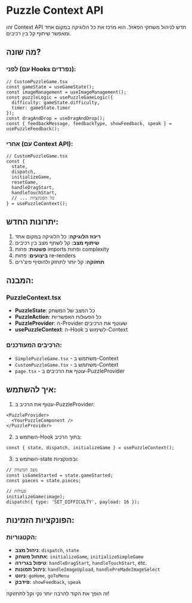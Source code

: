 # Puzzle Context API

זהו Context API חדש לניהול משחקי הפאזל. הוא מרכז את כל הלוגיקה במקום אחד ומאפשר שיתוף קל בין רכיבים.

## מה שונה?

### לפני (עם Hooks נפרדים):
```tsx
// CustomPuzzleGame.tsx
const gameState = useGameState();
const imageManagement = useImageManagement();
const puzzleLogic = usePuzzleGameLogic({
  difficulty: gameState.difficulty,
  timer: gameState.timer
});
const dragAndDrop = useDragAndDrop();
const { feedbackMessage, feedbackType, showFeedback, speak } = usePuzzleFeedback();
```

### אחרי (עם Context API):
```tsx
// CustomPuzzleGame.tsx
const { 
  state, 
  dispatch,
  initializeGame, 
  resetGame,
  handleDragStart,
  handleTouchStart,
  // ... כל הפונקציות
} = usePuzzleContext();
```

## יתרונות החדש:

1. **ריכוז הלוגיקה**: כל הלוגיקה במקום אחד
2. **שיתוף מצב**: קל לשתף מצב בין רכיבים
3. **פשטות**: פחות imports ופחות complexity
4. **ביצועים**: פחות re-renders
5. **תחזוקה**: קל יותר לתחזק ולהוסיף פיצ'רים

## המבנה:

### PuzzleContext.tsx
- **PuzzleState**: כל המצב של המשחק
- **PuzzleAction**: כל הפעולות האפשריות
- **PuzzleProvider**: ה-Provider שעוטף את הרכיבים
- **usePuzzleContext**: ה-Hook לשימוש ב-Context

### הרכיבים המעודכנים:
- `SimplePuzzleGame.tsx` - משתמש ב-Context
- `CustomPuzzleGame.tsx` - משתמש ב-Context
- `page.tsx` - עוטף את הרכיבים ב-PuzzleProvider

## איך להשתמש:

1. עטוף את הרכיב ב-PuzzleProvider:
```tsx
<PuzzleProvider>
  <YourPuzzleComponent />
</PuzzleProvider>
```

2. השתמש ב-Hook בתוך הרכיב:
```tsx
const { state, dispatch, initializeGame } = usePuzzleContext();
```

3. השתמש ב-state ובפונקציות:
```tsx
// מצב המשחק
const isGameStarted = state.gameStarted;
const pieces = state.pieces;

// פעולות
initializeGame(image);
dispatch({ type: 'SET_DIFFICULTY', payload: 16 });
```

## הפונקציות הזמינות:

### הקטגוריות:
- **ניהול מצב**: `dispatch`, `state`
- **אתחול משחק**: `initializeGame`, `initializeSimpleGame`
- **טיפול בגרירה**: `handleDragStart`, `handleTouchStart`, etc.
- **ניהול תמונות**: `handleImageUpload`, `handlePreMadeImageSelect`
- **ניווט**: `goHome`, `goToMenu`
- **פידבק**: `showFeedback`, `speak`

זה הופך את הקוד להרבה יותר נקי וקל לתחזוקה!
